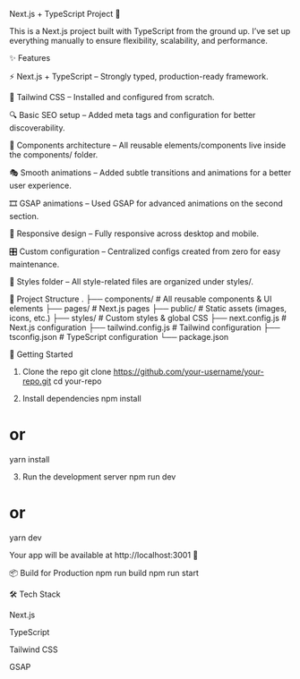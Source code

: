 Next.js + TypeScript Project 🚀

This is a Next.js project built with TypeScript from the ground up.
I’ve set up everything manually to ensure flexibility, scalability, and performance.

✨ Features

⚡ Next.js + TypeScript – Strongly typed, production-ready framework.

🎨 Tailwind CSS – Installed and configured from scratch.

🔍 Basic SEO setup – Added meta tags and configuration for better discoverability.

🧩 Components architecture – All reusable elements/components live inside the components/ folder.

🎭 Smooth animations – Added subtle transitions and animations for a better user experience.

🎞 GSAP animations – Used GSAP for advanced animations on the second section.

📱 Responsive design – Fully responsive across desktop and mobile.

🎛 Custom configuration – Centralized configs created from zero for easy maintenance.

🎨 Styles folder – All style-related files are organized under styles/.

📂 Project Structure
.
├── components/        # All reusable components & UI elements
├── pages/             # Next.js pages
├── public/            # Static assets (images, icons, etc.)
├── styles/            # Custom styles & global CSS
├── next.config.js     # Next.js configuration
├── tailwind.config.js # Tailwind configuration
├── tsconfig.json      # TypeScript configuration
└── package.json

🚀 Getting Started
1. Clone the repo
git clone https://github.com/your-username/your-repo.git
cd your-repo

2. Install dependencies
npm install
# or
yarn install

3. Run the development server
npm run dev
# or
yarn dev


Your app will be available at http://localhost:3001
 🎉

📦 Build for Production
npm run build
npm run start

🛠 Tech Stack

Next.js

TypeScript

Tailwind CSS

GSAP
